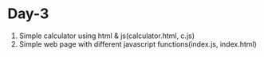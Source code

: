 # Day-3
1. Simple calculator using html & js(calculator.html, c.js)
2. Simple web page with different javascript functions(index.js, index.html)
